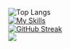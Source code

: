 ![Top Langs](https://github-readme-stats.vercel.app/api/top-langs/?username=berke-aras&layout=compact)
<br>
[![My Skills](https://skillicons.dev/icons?i=godot,python,js,html,css,unity)](https://skillicons.dev)
<br>
[![GitHub Streak](http://github-readme-streak-stats.herokuapp.com?user=berke-aras&theme=dark&background=000000)](https://git.io/streak-stats)
<br>
<img src="https://media.tenor.com/HkMNfVmcnhcAAAAd/bocchi-bocchi-the-rock.gif"/>
<div id="header" align="center">
</div>
